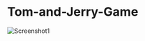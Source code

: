 # Tom-and-Jerry-Game

![Screenshot1](https://user-images.githubusercontent.com/113836160/208297355-320297c4-f24c-4b4d-a9b7-12eb46961660.png)
